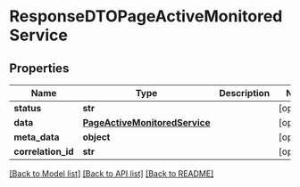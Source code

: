 # ResponseDTOPageActiveMonitoredService

## Properties
Name | Type | Description | Notes
------------ | ------------- | ------------- | -------------
**status** | **str** |  | [optional] 
**data** | [**PageActiveMonitoredService**](PageActiveMonitoredService.md) |  | [optional] 
**meta_data** | **object** |  | [optional] 
**correlation_id** | **str** |  | [optional] 

[[Back to Model list]](../README.md#documentation-for-models) [[Back to API list]](../README.md#documentation-for-api-endpoints) [[Back to README]](../README.md)

